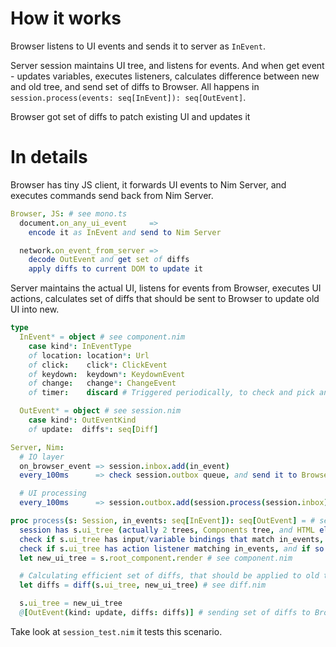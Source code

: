 # How it works

Browser listens to UI events and sends it to server as `InEvent`.

Server session maintains UI tree, and listens for events. And when get event - updates variables, executes listeners, calculates difference between new and old tree, and send set of diffs to Browser. All happens in `session.process(events: seq[InEvent]): seq[OutEvent]`.

Browser got set of diffs to patch existing UI and updates it

# In details

Browser has tiny JS client, it forwards UI events to Nim Server, and executes commands send back from Nim Server.

```Nim
Browser, JS: # see mono.ts
  document.on_any_ui_event     =>
    encode it as InEvent and send to Nim Server

  network.on_event_from_server =>
    decode OutEvent and get set of diffs
    apply diffs to current DOM to update it
```

Server maintains the actual UI, listens for events from Browser, executes UI actions, calculates set of diffs that
should be sent to Browser to update old UI into new.

```Nim
type
  InEvent* = object # see component.nim
    case kind*: InEventType
    of location: location*: Url
    of click:    click*: ClickEvent
    of keydown:  keydown*: KeydownEvent
    of change:   change*: ChangeEvent
    of timer:    discard # Triggered periodically, to check and pick any background changes in state

  OutEvent* = object # see session.nim
    case kind*: OutEventKind
    of update:  diffs*: seq[Diff]

Server, Nim:
  # IO layer
  on_browser_event => session.inbox.add(in_event)
  every_100ms      => check session.outbox queue, and send it to Browser.

  # UI processing
  every_100ms      => session.outbox.add(session.process(session.inbox)) # see session.nim

proc process(s: Session, in_events: seq[InEvent]): seq[OutEvent] = # see session.nim
  session has s.ui_tree (actually 2 trees, Components tree, and HTML elements tree)
  check if s.ui_tree has input/variable bindings that match in_events, and if so update variables
  check if s.ui_tree has action listener matching in_events, and if so execute it
  let new_ui_tree = s.root_component.render # see component.nim

  # Calculating efficient set of diffs, that should be applied to old tree to turn it into new tree
  let diffs = diff(s.ui_tree, new_ui_tree) # see diff.nim

  s.ui_tree = new_ui_tree
  @[OutEvent(kind: update, diffs: diffs)] # sending set of diffs to Browser
```

Take look at `session_test.nim` it tests this scenario.